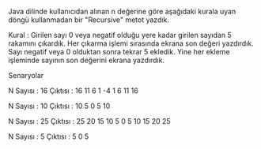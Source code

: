 Java dilinde kullanıcıdan alınan n değerine göre aşağıdaki kurala uyan döngü kullanmadan bir "Recursive" metot yazdık.

Kural : Girilen sayı 0 veya negatif olduğu yere kadar girilen sayıdan 5 rakamını çıkardık. Her çıkarma işlemi sırasında ekrana son değeri yazdırdık. Sayı negatif veya 0 olduktan sonra tekrar 5 ekledik. Yine her ekleme işleminde sayının son değerini ekrana yazdırdık.

Senaryolar

N Sayısı : 16
Çıktısı : 16 11 6 1 -4 1 6 11 16


N Sayısı : 10
Çıktısı : 10 5 0 5 10


N Sayısı : 25
Çıktısı : 25 20 15 10 5 0 5 10 15 20 25


N Sayısı : 5
Çıktısı : 5 0 5 
